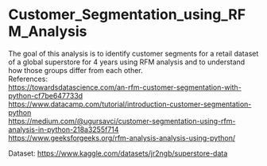 # Customer_Segmentation_using_RFM_Analysis
 The goal of this analysis is to identify customer segments for a retail dataset of a global superstore for 4 years using RFM analysis and to understand how those groups differ from each other.
<br>
References:
<br>
https://towardsdatascience.com/an-rfm-customer-segmentation-with-python-cf7be647733d
<br>
https://www.datacamp.com/tutorial/introduction-customer-segmentation-python
<br>
https://medium.com/@ugursavci/customer-segmentation-using-rfm-analysis-in-python-218a3255f714
<br>
https://www.geeksforgeeks.org/rfm-analysis-analysis-using-python/
<br>

Dataset: https://www.kaggle.com/datasets/jr2ngb/superstore-data
<br>



